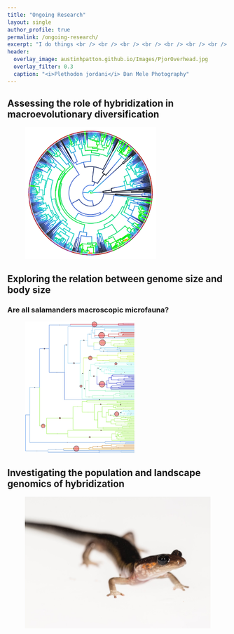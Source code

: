 ```yaml
---
title: "Ongoing Research"
layout: single
author_profile: true
permalink: /ongoing-research/
excerpt: "I do things <br /> <br /> <br /> <br /> <br /> <br /> <br /> <br />"
header:
  overlay_image: austinhpatton.github.io/Images/PjorOverhead.jpg
  overlay_filter: 0.3
  caption: "<i>Plethodon jordani</i> Dan Mele Photography"
---
```

<h2>Assessing the role of hybridization in macroevolutionary diversification</h2>
<figure>
<img src="/Images/HybDivers_Image.jpg" class="inline" height="300" width = "300">
</figure>

<h2>Exploring the relation between genome size and body size</h2>
<h3>Are all salamanders macroscopic microfauna?</h3>
<figure>
<img src="/Images/GenomeBodySize_Image.jpg" class="inline" height="300" width="250.171585">
</figure>

<h2>Investigating the population and landscape genomics of hybridization</h2>
<figure>
<img src="/Images/CompLangGenomics_Image.jpg" class="inline" width="450.17585" height="300">
</figure>
